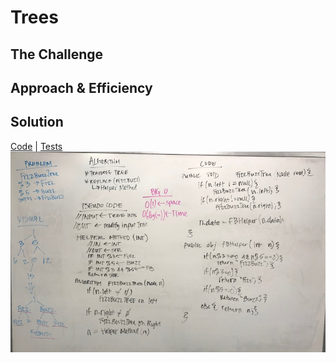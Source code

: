 # Trees
## The Challenge
## Approach & Efficiency
## Solution
[Code](../src/main/java/fizzBuzzTree/FizzBuzzTree.java) | [Tests](../src/test/java/fizzBuzzTree/FizzBuzzTreeTest.java)
![Whiteboard of the fizz buzz tree](./assets/tree_fizz_buzz.JPG)
